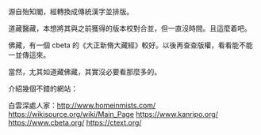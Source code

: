 源自殆知閣，經轉換成傳統漢字並排版。

道藏醫藏，本想將其與之前獲得的版本校對合並，但一直沒時間。且這麼着吧。

佛藏，有一個 cbeta 的《大正新脩大藏經》較好。以後再查查版權，看看能不能一並傳這來。

當然，尢其如道藏佛藏，其實沒必要看那麼多的。

介紹幾個不錯的網站：

白雲深處人家：http://www.homeinmists.com/
https://wikisource.org/wiki/Main_Page
https://www.kanripo.org/
https://www.cbeta.org/
https://ctext.org/
